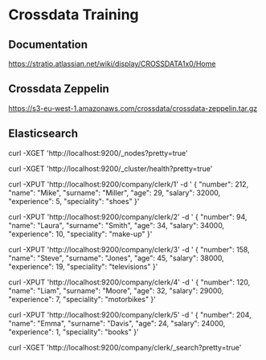 # Crossdata Training

## Documentation

https://stratio.atlassian.net/wiki/display/CROSSDATA1x0/Home

## Crossdata Zeppelin

https://s3-eu-west-1.amazonaws.com/crossdata/crossdata-zeppelin.tar.gz

## Elasticsearch

curl -XGET 'http://localhost:9200/_nodes?pretty=true'

curl -XGET 'http://localhost:9200/_cluster/health?pretty=true'

curl -XPUT 'http://localhost:9200/company/clerk/1' -d '
{
    "number": 212,
    "name": "Mike",
    "surname": "Miller",
    "age": 29,
    "salary": 32000,
    "experience": 5,
    "speciality": "shoes"
}'

curl -XPUT 'http://localhost:9200/company/clerk/2' -d '
{
    "number": 94,
    "name": "Laura",
    "surname": "Smith",
    "age": 34,
    "salary": 34000,
    "experience": 10,
    "speciality": "make-up"
}'

curl -XPUT 'http://localhost:9200/company/clerk/3' -d '
{
    "number": 158,
    "name": "Steve",
    "surname": "Jones",
    "age": 45,
    "salary": 38000,
    "experience": 19,
    "speciality": "televisions"
}'

curl -XPUT 'http://localhost:9200/company/clerk/4' -d '
{
    "number": 120,
    "name": "Liam",
    "surname": "Moore",
    "age": 32,
    "salary": 29000,
    "experience": 7,
    "speciality": "motorbikes"
}'

curl -XPUT 'http://localhost:9200/company/clerk/5' -d '
{
    "number": 204,
    "name": "Emma",
    "surname": "Davis",
    "age": 24,
    "salary": 24000,
    "experience": 1,
    "speciality": "books"
}'

curl -XGET 'http://localhost:9200/company/clerk/_search?pretty=true'




